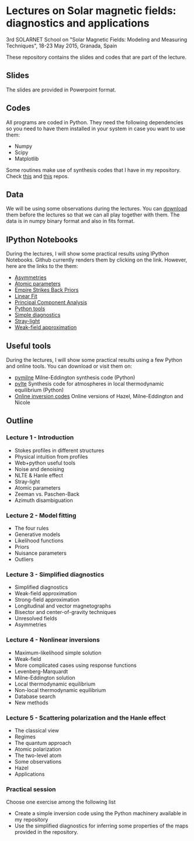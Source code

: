 # Lectures on Solar magnetic fields: diagnostics and applications
3rd SOLARNET School on "Solar Magnetic Fields: Modeling and Measuring Techniques", 18-23 May 2015, Granada, Spain

These repository contains the slides and codes that are part of the lecture.

## Slides
The slides are provided in Powerpoint format.

## Codes
All programs are coded in Python. They need the following dependencies so you need to have them
installed in your system in case you want to use them:

* Numpy
* Scipy
* Matplotlib

Some routines make use of synthesis codes that I have in my repository. Check [this](https://github.com/aasensio/lte) and [this](https://github.com/aasensio/milne) repos.

## Data
We will be using some observations during the lectures. You can [download](https://www.dropbox.com/sh/ukawbdb7w75g5u0/AAA1I-xwr_-mVZ_5mE50a32Na?dl=0) them before
the lectures so that we can all play together with them. The data is in numpy binary format and also in fits format.

## IPython Notebooks
During the lectures, I will show some practical results using IPython Notebooks. Github currently renders them
by clicking on the link. However, here are the links to the them:

* [Asymmetries](http://nbviewer.ipython.org/github/aasensio/SolarnetGranada/blob/master/notebooks/Asymmetries.ipynb)
* [Atomic parameters](http://nbviewer.ipython.org/github/aasensio/SolarnetGranada/blob/master/notebooks/Atomic%20parameters.ipynb)
* [Empire Strikes Back Priors](http://nbviewer.ipython.org/github/aasensio/SolarnetGranada/blob/master/notebooks/Empire%20Strikes%20Back%20Priors.ipynb)
* [Linear Fit](http://nbviewer.ipython.org/github/aasensio/SolarnetGranada/blob/master/notebooks/Linear%20Fit.ipynb)
* [Principal Component Analysis](http://nbviewer.ipython.org/github/aasensio/SolarnetGranada/blob/master/notebooks/PCA.ipynb)
* [Python tools](http://nbviewer.ipython.org/github/aasensio/SolarnetGranada/blob/master/notebooks/Python%20tools.ipynb)
* [Simple diagnostics](http://nbviewer.ipython.org/github/aasensio/SolarnetGranada/blob/master/notebooks/Simple%20diagnostics.ipynb)
* [Stray-light](http://nbviewer.ipython.org/github/aasensio/SolarnetGranada/blob/master/notebooks/Stray-light.ipynb)
* [Weak-field approximation](http://nbviewer.ipython.org/github/aasensio/SolarnetGranada/blob/master/notebooks/Weak%20field%20approximation.ipynb)

## Useful tools
During the lectures, I will show some practical results using a few Python and online tools. You can download or
visit them on:

* [pymilne](https://github.com/aasensio/milne) Milne-Eddington synthesis code (Python)
* [pylte](https://github.com/aasensio/lte) Synthesis code for atmospheres in local thermodynamic equilibrium (Python)
* [Online inversion codes](http://www.iac.es/proyecto/inversion/online/online_tools.php) Online versions of Hazel, Milne-Eddington and Nicole

## Outline

### Lecture 1 - Introduction
* Stokes profiles in different structures
* Physical intuition from profiles
* Web+python useful tools
* Noise and denoising
* NLTE & Hanle effect
* Stray-light
* Atomic parameters
* Zeeman vs. Paschen-Back
* Azimuth disambiguation

### Lecture 2 - Model fitting
* The four rules
* Generative models
* Likelihood functions
* Priors
* Nuisance parameters
* Outliers

### Lecture 3 - Simplified diagnostics
* Simplified diagnostics
* Weak-field approximation
* Strong-field approximation
* Longitudinal and vector magnetographs
* Bisector and center-of-gravity techniques
* Unresolved fields
* Asymmetries

### Lecture 4 - Nonlinear inversions
* Maximum-likelihood simple solution
* Weak-field
* More complicated cases using response functions
* Levenberg-Marquardt
* Milne-Eddington solution
* Local thermodynamic equilibrium
* Non-local thermodynamic equilibrium
* Database search
* New methods

### Lecture 5 - Scattering polarization and the Hanle effect
* The classical view
* Regimes
* The quantum approach
* Atomic polarization
* The two-level atom
* Some observations
* Hazel
* Applications

### Practical session
Choose one exercise among the following list
* Create a simple inversion code using the Python machinery available
in my repository
* Use the simplified diagnostics for inferring some properties of the
maps provided in the repository.
